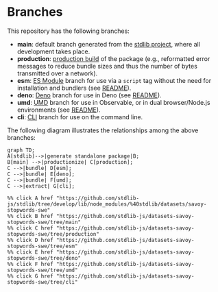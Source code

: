 <!--

@license Apache-2.0

Copyright (c) 2023 The Stdlib Authors.

Licensed under the Apache License, Version 2.0 (the "License");
you may not use this file except in compliance with the License.
You may obtain a copy of the License at

    http://www.apache.org/licenses/LICENSE-2.0

Unless required by applicable law or agreed to in writing, software
distributed under the License is distributed on an "AS IS" BASIS,
WITHOUT WARRANTIES OR CONDITIONS OF ANY KIND, either express or implied.
See the License for the specific language governing permissions and
limitations under the License.

-->

# Branches

This repository has the following branches:

-   **main**: default branch generated from the [stdlib project][stdlib-url], where all development takes place.
-   **production**: [production build][production-url] of the package (e.g., reformatted error messages to reduce bundle sizes and thus the number of bytes transmitted over a network).
-   **esm**: [ES Module][esm-url] branch for use via a `script` tag without the need for installation and bundlers (see [README][esm-readme]).
-   **deno**: [Deno][deno-url] branch for use in Deno (see [README][deno-readme]).
-   **umd**: [UMD][umd-url] branch for use in Observable, or in dual browser/Node.js environments (see [README][umd-readme]).
-   **cli**: [CLI][cli-url] branch for use on the command line.

The following diagram illustrates the relationships among the above branches:

```mermaid
graph TD;
A[stdlib]-->|generate standalone package|B;
B[main] -->|productionize| C[production];
C -->|bundle| D[esm];
C -->|bundle| E[deno];
C -->|bundle| F[umd];
C -->|extract| G[cli];

%% click A href "https://github.com/stdlib-js/stdlib/tree/develop/lib/node_modules/%40stdlib/datasets/savoy-stopwords-swe"
%% click B href "https://github.com/stdlib-js/datasets-savoy-stopwords-swe/tree/main"
%% click C href "https://github.com/stdlib-js/datasets-savoy-stopwords-swe/tree/production"
%% click D href "https://github.com/stdlib-js/datasets-savoy-stopwords-swe/tree/esm"
%% click E href "https://github.com/stdlib-js/datasets-savoy-stopwords-swe/tree/deno"
%% click F href "https://github.com/stdlib-js/datasets-savoy-stopwords-swe/tree/umd"
%% click G href "https://github.com/stdlib-js/datasets-savoy-stopwords-swe/tree/cli"
```

[stdlib-url]: https://github.com/stdlib-js/stdlib/tree/develop/lib/node_modules/%40stdlib/datasets/savoy-stopwords-swe
[production-url]: https://github.com/stdlib-js/datasets-savoy-stopwords-swe/tree/production
[deno-url]: https://github.com/stdlib-js/datasets-savoy-stopwords-swe/tree/deno
[deno-readme]: https://github.com/stdlib-js/datasets-savoy-stopwords-swe/blob/deno/README.md
[umd-url]: https://github.com/stdlib-js/datasets-savoy-stopwords-swe/tree/umd
[umd-readme]: https://github.com/stdlib-js/datasets-savoy-stopwords-swe/blob/umd/README.md
[esm-url]: https://github.com/stdlib-js/datasets-savoy-stopwords-swe/tree/esm
[esm-readme]: https://github.com/stdlib-js/datasets-savoy-stopwords-swe/blob/esm/README.md
[cli-url]: https://github.com/stdlib-js/datasets-savoy-stopwords-swe/tree/cli